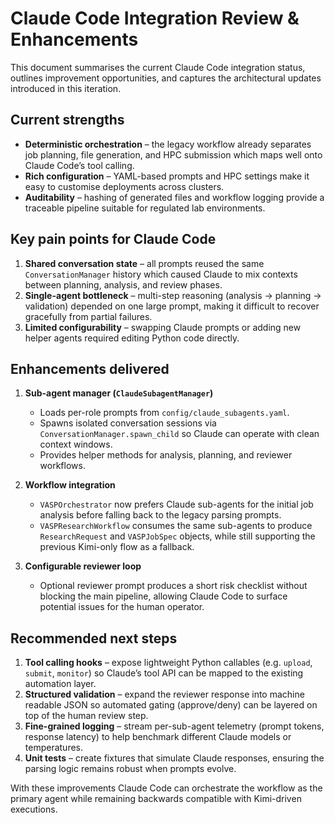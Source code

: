 # Claude Code Integration Review & Enhancements

This document summarises the current Claude Code integration status, outlines
improvement opportunities, and captures the architectural updates introduced in
this iteration.

## Current strengths

- **Deterministic orchestration** – the legacy workflow already separates job
  planning, file generation, and HPC submission which maps well onto Claude
  Code’s tool calling.
- **Rich configuration** – YAML-based prompts and HPC settings make it easy to
  customise deployments across clusters.
- **Auditability** – hashing of generated files and workflow logging provide a
  traceable pipeline suitable for regulated lab environments.

## Key pain points for Claude Code

1. **Shared conversation state** – all prompts reused the same
   `ConversationManager` history which caused Claude to mix contexts between
   planning, analysis, and review phases.
2. **Single-agent bottleneck** – multi-step reasoning (analysis → planning →
   validation) depended on one large prompt, making it difficult to recover
   gracefully from partial failures.
3. **Limited configurability** – swapping Claude prompts or adding new helper
   agents required editing Python code directly.

## Enhancements delivered

1. **Sub-agent manager (`ClaudeSubagentManager`)**
   - Loads per-role prompts from `config/claude_subagents.yaml`.
   - Spawns isolated conversation sessions via `ConversationManager.spawn_child`
     so Claude can operate with clean context windows.
   - Provides helper methods for analysis, planning, and reviewer workflows.

2. **Workflow integration**
   - `VASPOrchestrator` now prefers Claude sub-agents for the initial job
     analysis before falling back to the legacy parsing prompts.
   - `VASPResearchWorkflow` consumes the same sub-agents to produce
     `ResearchRequest` and `VASPJobSpec` objects, while still supporting the
     previous Kimi-only flow as a fallback.

3. **Configurable reviewer loop**
   - Optional reviewer prompt produces a short risk checklist without blocking
     the main pipeline, allowing Claude Code to surface potential issues for
     the human operator.

## Recommended next steps

1. **Tool calling hooks** – expose lightweight Python callables (e.g. `upload`,
   `submit`, `monitor`) so Claude’s tool API can be mapped to the existing
   automation layer.
2. **Structured validation** – expand the reviewer response into machine
   readable JSON so automated gating (approve/deny) can be layered on top of the
   human review step.
3. **Fine-grained logging** – stream per-sub-agent telemetry (prompt tokens,
   response latency) to help benchmark different Claude models or temperatures.
4. **Unit tests** – create fixtures that simulate Claude responses, ensuring the
   parsing logic remains robust when prompts evolve.

With these improvements Claude Code can orchestrate the workflow as the primary
agent while remaining backwards compatible with Kimi-driven executions.
